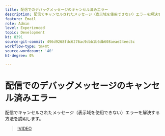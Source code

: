 ```yaml
---
title: 配信でのデバッグメッセージのキャンセル済みエラー
description: 配信でキャンセルされたメッセージ（表示域を使用できない）エラーを解決する方法を説明します。
feature: Email
role: Admin
level: Experienced
topic: Development
kt: 8391
source-git-commit: 496d9268fdc6276ac9dbb1b6db608aeae24eec5c
workflow-type: tm+mt
source-wordcount: '40'
ht-degree: 0%

---
```



# 配信でのデバッグメッセージのキャンセル済みエラー

配信でキャンセルされたメッセージ（表示域を使用できない）エラーを解決する方法を説明します。

>[!VIDEO](https://video.tv.adobe.com/v/335895?quality=12)